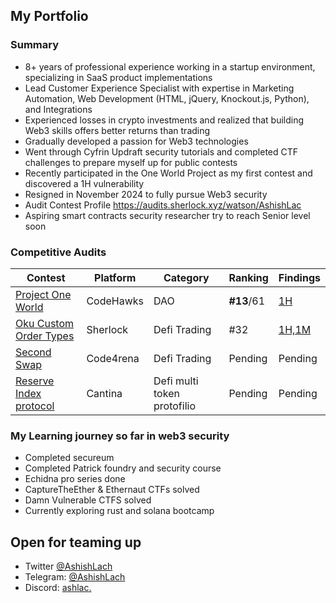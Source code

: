 ## My Portfolio

### Summary

- 8+ years of professional experience working in a startup environment, specializing in SaaS product implementations
- Lead Customer Experience Specialist with expertise in Marketing Automation, Web Development (HTML, jQuery, Knockout.js, Python), and Integrations
- Experienced losses in crypto investments and realized that building Web3 skills offers better returns than trading
- Gradually developed a passion for Web3 technologies
- Went through Cyfrin Updraft security tutorials and completed CTF challenges to prepare myself up for public contests
- Recently participated in the One World Project as my first contest and discovered a 1H vulnerability
- Resigned in November 2024 to fully pursue Web3 security
- Audit Contest Profile https://audits.sherlock.xyz/watson/AshishLac
- Aspiring smart contracts security researcher try to reach Senior level soon
  
### Competitive Audits

| Contest        | Platform    | Category                                   | Ranking      | Findings |
|----------------|-----------|-------------------------------------------|----------------|----------|
| [Project One World](https://codehawks.cyfrin.io/c/2024-11-one-world/results?lt=contest&sc=reward&sj=reward&page=1&t=leaderboard)    | CodeHawks   | DAO                          | **#13**/61  | [1H](https://codehawks.cyfrin.io/c/2024-11-one-world/s/287) |
| [Oku Custom Order Types](https://audits.sherlock.xyz/contests/641/leaderboard)    | Sherlock   | Defi Trading                          | #32  | [1H,1M](https://audits.sherlock.xyz/contests/641/report) |
| [Second Swap](https://code4rena.com/audits/2024-12-secondswap)    | Code4rena   | Defi Trading                          | Pending  | Pending |
| [Reserve Index protocol](https://cantina.xyz/competitions/9dfca0bc-a7bf-482e-a3df-4eb861f55c4f)    |  Cantina  | Defi multi token protofilio                          | Pending  | Pending |

### My Learning journey so far in web3 security

- Completed secureum
- Completed Patrick foundry and security course 
- Echidna pro series done
- CaptureTheEther & Ethernaut CTFs solved
- Damn Vulnerable CTFS solved
- Currently exploring rust and solana bootcamp


## Open for teaming up
- Twitter [@AshishLach](https://x.com/AshishLach)
- Telegram: [@AshishLach](https://t.me/AshishLach)
- Discord: [ashlac.](https://discordapp.com/users/ashlac.)

